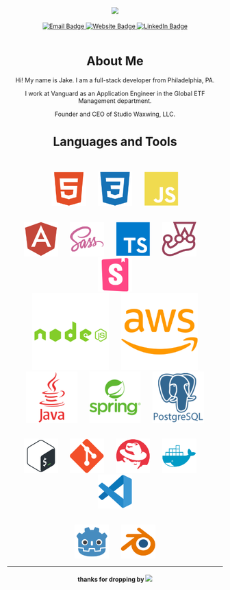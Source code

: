 <div id="header" align="center">
  <img
    src="https://media2.giphy.com/media/zKAUwFIbFiKAyCrKjZ/giphy.gif?cid=ecf05e47m3z2mona4daw4xq6dvv8hveeviy3xj6q6d7bk2p4&rid=giphy.gif&ct=s"
    width="200"
  />
</div>

<br />

<div id="badges" align="center">
  <a href="mailto:contact@jacobranson.com">
    <img src="https://img.shields.io/badge/Email-blueviolet?style=for-the-badge&logo=protonmail&logoColor=white" alt="Email Badge"/>
  </a>
  
  <a href="https://www.jacobranson.com">
    <img src="https://img.shields.io/badge/Website-white?style=for-the-badge&logo=deno&logoColor=black" alt="Website Badge"/>
  </a>

  <a href="https://www.linkedin.com/in/jacobrileighranson/">
    <img src="https://img.shields.io/badge/LinkedIn-blue?style=for-the-badge&logo=linkedin&logoColor=white" alt="LinkedIn Badge"/>
  </a>
</div>

<div id="views" align="center">
  <img src="https://komarev.com/ghpvc/?username=jacobranson&style=flat-square&color=9a8fe9" alt=""/>
</div>

<h1 align="center">About Me</h1>

<div align="center">
  <p>Hi! My name is Jake. I am a full-stack developer from Philadelphia, PA.</p>
  <p>I work at Vanguard as an Application Engineer in the Global ETF Management department.</p>
  <p>Founder and CEO of Studio Waxwing, LLC.</p>
</div>

<h1 align="center">Languages and Tools</h1>

<br />
<br />

<div align="center">
  <img
     src="https://github.com/devicons/devicon/blob/master/icons/html5/html5-plain.svg"
     title="HTML5"
     alt="HTML"
     width="80"
     height="80"
  />
  &nbsp;
  &nbsp;
  &nbsp;
  <img
     src="https://github.com/devicons/devicon/blob/master/icons/css3/css3-plain.svg"
     title="CSS3"
     alt="CSS"
     width="80"
     height="80"
  />
  &nbsp;
  &nbsp;
  &nbsp;
  <img
     src="https://github.com/devicons/devicon/blob/master/icons/javascript/javascript-plain.svg"
     title="JavaScript"
     alt="JavaScript"
     width="80"
     height="80"
  />
</div>

<br />
<br />

<div align="center">
  <img
     src="https://github.com/devicons/devicon/blob/master/icons/angularjs/angularjs-plain.svg"
     title="Angular 2+"
     alt="Angular 2+"
     width="80"
     height="80"
  />
  &nbsp;
  &nbsp;
  &nbsp;
  <img
     src="https://github.com/devicons/devicon/blob/master/icons/sass/sass-original.svg"
     title="SASS"
     alt="SASS"
     width="80"
     height="80"
  />
  &nbsp;
  &nbsp;
  &nbsp;
  <img
     src="https://github.com/devicons/devicon/blob/master/icons/typescript/typescript-plain.svg"
     title="TypeScript"
     alt="TypeScript"
     width="80"
     height="80"
  />
  &nbsp;
  &nbsp;
  &nbsp;
  <img
     src="https://github.com/devicons/devicon/blob/master/icons/jest/jest-plain.svg"
     title="Jest"
     alt="Jest"
     width="80"
     height="80"
  />
  &nbsp;
  &nbsp;
  &nbsp;
  <img
     src="https://github.com/devicons/devicon/blob/master/icons/storybook/storybook-original.svg"
     title="Storybook"
     alt="Storybook"
     width="80"
     height="80"
  />
</div>

<div align="center">
  <img
     src="https://github.com/devicons/devicon/blob/master/icons/nodejs/nodejs-plain-wordmark.svg"
     title="Node.JS"
     alt="Node.JS"
     width="180"
     height="180"
  />
  &nbsp;
  &nbsp;
  &nbsp;
  <img
     src="https://github.com/devicons/devicon/blob/master/icons/amazonwebservices/amazonwebservices-plain-wordmark.svg"
     title="AWS"
     alt="AWS"
     width="180"
     height="180"
  />
</div>

<div align="center">
  <img
     src="https://github.com/devicons/devicon/blob/master/icons/java/java-plain-wordmark.svg"
     title="Java"
     alt="Java"
     width="120"
     height="120"
  />
  &nbsp;
  &nbsp;
  &nbsp;
  <img
     src="https://github.com/devicons/devicon/blob/master/icons/spring/spring-original-wordmark.svg"
     title="Spring Framework"
     alt="Spring Framework"
     width="120"
     height="120"
  />
  &nbsp;
  &nbsp;
  &nbsp;
  <img
     src="https://github.com/devicons/devicon/blob/master/icons/postgresql/postgresql-plain-wordmark.svg"
     title="PostgreSQL"
     alt="PostgreSQL"
     width="120"
     height="120"
  />
</div>

<br />
<br />

<div align="center">
  <img
     src="https://github.com/devicons/devicon/blob/master/icons/bash/bash-original.svg"
     title="Bash Scripting"
     alt="Bash Scripting"
     width="80"
     height="80"
  />
  &nbsp;
  &nbsp;
  &nbsp;
  <img
     src="https://github.com/devicons/devicon/blob/master/icons/git/git-original.svg"
     title="Git"
     alt="Git"
     width="80"
     height="80"
  />
  &nbsp;
  &nbsp;
  &nbsp;
  <img
     src="https://github.com/devicons/devicon/blob/master/icons/redhat/redhat-plain.svg"
     title="RHEL"
     alt="RHEL"
     width="80"
     height="80"
  />
  &nbsp;
  &nbsp;
  &nbsp;
  <img
     src="https://github.com/devicons/devicon/blob/master/icons/docker/docker-plain.svg"
     title="Docker"
     alt="Docker"
     width="80"
     height="80"
  />
  &nbsp;
  &nbsp;
  &nbsp;
  <img
     src="https://github.com/devicons/devicon/blob/master/icons/vscode/vscode-original.svg"
     title="VSCode"
     alt="VSCode"
     width="80"
     height="80"
  />
</div>

<br />
<br />

<div align="center">
  <img
     src="https://github.com/devicons/devicon/blob/master/icons/godot/godot-original.svg"
     title="Godot Engine"
     alt="Godot Engine"
     width="80"
     height="80"
  />
  &nbsp;
  &nbsp;
  &nbsp;
  <img
     src="https://github.com/devicons/devicon/blob/master/icons/blender/blender-original.svg"
     title="Blender"
     alt="Blender"
     width="80"
     height="80"
  />
</div>

---

<div align="center">
  <h4>
    thanks for dropping by
    <img src="https://media.giphy.com/media/hvRJCLFzcasrR4ia7z/giphy.gif" height="24"/>
  </h4>
</div>
